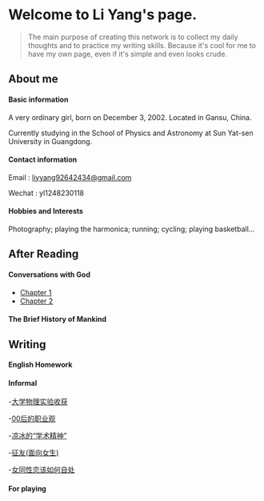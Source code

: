 # Welcome to Li Yang's page.

>The main purpose of creating this network is to collect my daily thoughts and to practice my writing skills. Because it's cool for me to have my own page, even if it's simple and even looks crude.

## About me

#### Basic information

A very ordinary girl, born on December 3, 2002. Located in Gansu, China.

Currently studying in the School of Physics and Astronomy at Sun Yat-sen University in Guangdong. 

#### Contact information

Email  : liyyang92642434@gmail.com

Wechat : yl1248230118

#### Hobbies and Interests

Photography; playing the harmonica; running; cycling; playing basketball...

## After Reading

#### Conversations with God

- [Chapter 1](https://liyang20021203.github.io/Conversations%20with%20God/Chapter_1)
- [Chapter 2](https://liyang20021203.github.io/Conversations%20with%20God/Chapter_2)


#### The Brief History of Mankind

## Writing

#### English Homework

#### Informal

-[大学物理实验收获](https://www.zhihu.com/question/496432266/answer/2274212841)

-[00后的职业观](https://www.zhihu.com/question/449054782/answer/2382035547)

-[凉冰的“学术精神”](https://zhuanlan.zhihu.com/p/388647830)

-[征友(面向女生)](https://www.zhihu.com/question/458030227/answer/2248537830)

-[女同性恋该如何自处](https://liyang20021203.github.io/Some_thought/同性恋该如何自处)

#### For playing
